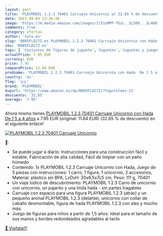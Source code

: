 ```yaml
---
layout: post
title: 'PLAYMOBIL 1.2.3 70401 Carruaje Unicornio al 32.85 % de descuento'
date: 2021-09-03 23:26:40
image: 'https://m.media-amazon.com/images/I/51nMPP-TGiL._SL500_._SL400_.jpg'
comments: true
category: ofertas
author: 'tole.es'
slug: 'B085FLD27Z-es PLAYMOBIL 1.2.3 70401 Carruaje Unicornio con Hada De 1 5 a...'
sku: 'B085FLD27Z-es'
tags: [ 'Conjuntos de figuras de juguete','Juguetes','Juguetes y juegos','Muñecos y figuras','playmobil', ]
actualPrice: 7.95 EUR
currency: EUR
price: 7.95
comparePrice: 11.84 EUR
prodname: 'PLAYMOBIL 1.2.3 70401 Carruaje Unicornio con Hada  De 1 5 a 4 años'
country: 'es'
flag: '🇪🇸'
brand: 'PLAYMOBIL'
buyurl: 'https://www.amazon.es/dp/B085FLD27Z/?tag=tolees-21'
descuento: '32.85'
average: '7.95'
---
```


Ahora mismo tienes [PLAYMOBIL 1.2.3 70401 Carruaje Unicornio con Hada  De 1 5 a 4 años](https://www.amazon.es/dp/B085FLD27Z/?tag=tolees-21) a 7.95 EUR (original: 11.84 EUR) (32.85 %  de descuento) en el siguiente enlace!

[![PLAYMOBIL 1.2.3 70401 Carruaje Unicornio](https://m.media-amazon.com/images/I/51nMPP-TGiL._SL500_._SL400_.jpg)](https://www.amazon.es/dp/B085FLD27Z/?tag=tolees-21)

🔎:

- Se puede jugar a diario: Instrucciones para una construcción fácil y estable, Fabricación de alta calidad, Fácil de limpiar con un paño húmedo
- Contenido: 1x PLAYMOBIL 1.2.3 Carruaje Unicornio con Hada, Juego de 5 piezas con instrucciones: 1 carro, 1 figura, 1 unicornio, 2 accesorios, Material: plástico sin BPA, LxDxH: 20x6,5x7c5 cm, Peso: 111 g, 70401
- Un viaje lúdico de descubrimiento: PLAYMOBIL 1.2.3 Carro de unicornio con unicornio, un pajarito y una linda hada - sin partes tragables
- Carruaje con espacio para una figura PLAYMOBIL 1.2.3 (atrás) y un pequeño animal PLAYMOBIL 1.2.3 (delante), unicornio con collar de caballo desmontable, figura de hada PLAYMOBIL 1.2.3 con alas y mucho más.
- Juego de figuras para niños a partir de 1,5 años: Ideal para el tamaño de sus manos y bordes redondeados agradables al tacto

[🛒 Visítala!!!](https://www.amazon.es/dp/B085FLD27Z/?tag=tolees-21)

